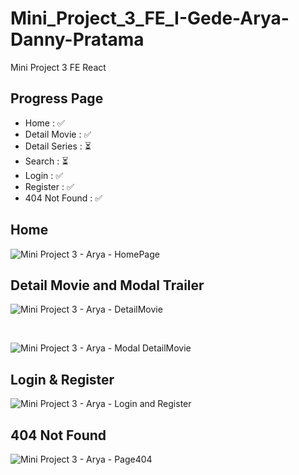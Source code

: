 # Mini_Project_3_FE_I-Gede-Arya-Danny-Pratama
Mini Project 3 FE React

## Progress Page
- Home : ✅
- Detail Movie : ✅
- Detail Series : ⏳
- Search : ⏳
- Login : ✅
- Register : ✅
- 404 Not Found : ✅

## Home
![Mini Project 3 - Arya - HomePage](https://github.com/Frontend-OneSide-BRI/Mini_Project_3_FE_I-Gede-Arya-Danny-Pratama/assets/75374189/1c4fd6e3-94af-43af-83f2-6e960b8ee77e)

## Detail Movie and Modal Trailer
![Mini Project 3 - Arya - DetailMovie](https://github.com/Frontend-OneSide-BRI/Mini_Project_3_FE_I-Gede-Arya-Danny-Pratama/assets/75374189/05daa2b5-9186-4f51-8902-58cf97ac3253)

<br>

![Mini Project 3 - Arya - Modal DetailMovie](https://github.com/Frontend-OneSide-BRI/Mini_Project_3_FE_I-Gede-Arya-Danny-Pratama/assets/75374189/f4517077-729e-4e08-8c36-c779a24adf16)

## Login & Register
![Mini Project 3 - Arya - Login and Register](https://github.com/Frontend-OneSide-BRI/Mini_Project_3_FE_I-Gede-Arya-Danny-Pratama/assets/75374189/6b0ce4bb-f74f-4810-b69f-57afc6b12544)

## 404 Not Found
![Mini Project 3 - Arya - Page404](https://github.com/Frontend-OneSide-BRI/Mini_Project_3_FE_I-Gede-Arya-Danny-Pratama/assets/75374189/4e56071d-722d-4872-98ae-cc3e9cdd90bf)





